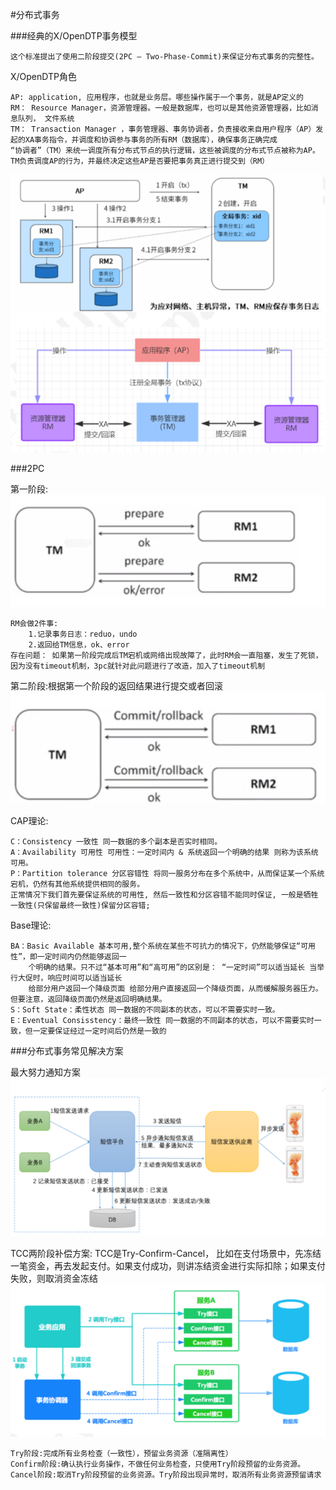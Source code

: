 #分布式事务

###经典的X/OpenDTP事务模型

    这个标准提出了使用二阶段提交(2PC – Two-Phase-Commit)来保证分布式事务的完整性。

X/OpenDTP角色

    AP: application, 应用程序，也就是业务层。哪些操作属于一个事务，就是AP定义的
    RM： Resource Manager，资源管理器。一般是数据库，也可以是其他资源管理器，比如消息队列， 文件系统
    TM： Transaction Manager ，事务管理器、事务协调者，负责接收来自用户程序（AP）发起的XA事务指令，并调度和协调参与事务的所有RM（数据库），确保事务正确完成
    “协调者”（TM）来统一调度所有分布式节点的执行逻辑，这些被调度的分布式节点被称为AP。TM负责调度AP的行为，并最终决定这些AP是否要把事务真正进行提交到（RM）
![](img/img.png)


###2PC

第一阶段:
![](img/img_1.png)

    RM会做2件事:
        1.记录事务日志：reduo，undo
        2.返回给TM信息，ok、error
    存在问题： 如果第一阶段完成后TM宕机或网络出现故障了，此时RM会一直阻塞，发生了死锁，因为没有timeout机制，3pc就针对此问题进行了改造，加入了timeout机制

第二阶段:根据第一个阶段的返回结果进行提交或者回滚
![](img/img_2.png)


CAP理论:

    C：Consistency 一致性 同一数据的多个副本是否实时相同。
    A：Availability 可用性 可用性：一定时间内 & 系统返回一个明确的结果 则称为该系统可用。
    P：Partition tolerance 分区容错性 将同一服务分布在多个系统中，从而保证某一个系统宕机，仍然有其他系统提供相同的服务。
    正常情况下我们首先要保证系统的可用性, 然后一致性和分区容错不能同时保证, 一般是牺牲一致性(只保留最终一致性)保留分区容错;

Base理论:

    BA：Basic Available 基本可用,整个系统在某些不可抗力的情况下，仍然能够保证“可用性”，即一定时间内仍然能够返回一
        个明确的结果。只不过“基本可用”和“高可用”的区别是： “一定时间”可以适当延长 当举行大促时，响应时间可以适当延长
        给部分用户返回一个降级页面 给部分用户直接返回一个降级页面，从而缓解服务器压力。但要注意，返回降级页面仍然是返回明确结果。
    S：Soft State：柔性状态 同一数据的不同副本的状态，可以不需要实时一致。
    E：Eventual Consisstency：最终一致性 同一数据的不同副本的状态，可以不需要实时一致，但一定要保证经过一定时间后仍然是一致的

###分布式事务常见解决方案

最大努力通知方案
![](img/img_3.png)

TCC两阶段补偿方案: TCC是Try-Confirm-Cancel， 比如在支付场景中，先冻结一笔资金，再去发起支付。如果支付成功，则讲冻结资金进行实际扣除；如果支付失败，则取消资金冻结
![](img/img_4.png)

    Try阶段:完成所有业务检查（一致性），预留业务资源（准隔离性）
    Confirm阶段:确认执行业务操作，不做任何业务检查，只使用Try阶段预留的业务资源。
    Cancel阶段:取消Try阶段预留的业务资源。Try阶段出现异常时，取消所有业务资源预留请求


























